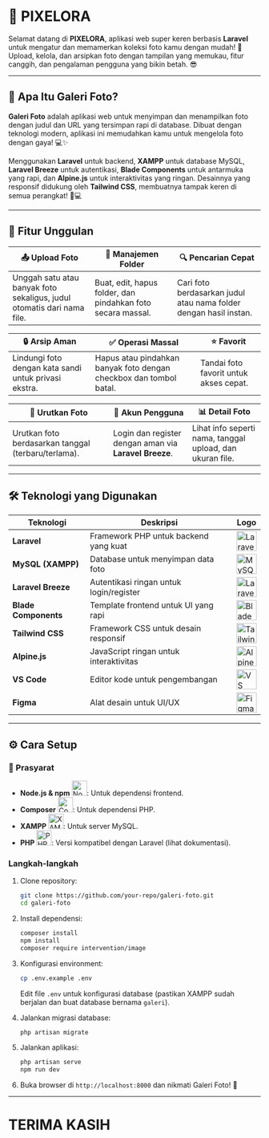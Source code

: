 # 📸 PIXELORA

Selamat datang di **PIXELORA**, aplikasi web super keren berbasis **Laravel** untuk mengatur dan memamerkan koleksi foto kamu dengan mudah! 🚀 Upload, kelola, dan arsipkan foto dengan tampilan yang memukau, fitur canggih, dan pengalaman pengguna yang bikin betah. 😎

---

## 🌟 Apa Itu Galeri Foto?

**Galeri Foto** adalah aplikasi web untuk menyimpan dan menampilkan foto dengan judul dan URL yang tersimpan rapi di database. Dibuat dengan teknologi modern, aplikasi ini memudahkan kamu untuk mengelola foto dengan gaya! 💻✨

Menggunakan **Laravel** untuk backend, **XAMPP** untuk database MySQL, **Laravel Breeze** untuk autentikasi, **Blade Components** untuk antarmuka yang rapi, dan **Alpine.js** untuk interaktivitas yang ringan. Desainnya yang responsif didukung oleh **Tailwind CSS**, membuatnya tampak keren di semua perangkat! 📱💻

---

## 🎉 Fitur Unggulan

| 📤 **Upload Foto** | 📁 **Manajemen Folder** | 🔍 **Pencarian Cepat** |
|---------------------|-------------------------|-----------------------|
| Unggah satu atau banyak foto sekaligus, judul otomatis dari nama file. | Buat, edit, hapus folder, dan pindahkan foto secara massal. | Cari foto berdasarkan judul atau nama folder dengan hasil instan. |

| 🔒 **Arsip Aman** | ✅ **Operasi Massal** | ⭐ **Favorit** |
|-------------------|-----------------------|---------------|
| Lindungi foto dengan kata sandi untuk privasi ekstra. | Hapus atau pindahkan banyak foto dengan checkbox dan tombol batal. | Tandai foto favorit untuk akses cepat. |

| 🔄 **Urutkan Foto** | 👤 **Akun Pengguna** | 📊 **Detail Foto** |
|---------------------|---------------------|-------------------|
| Urutkan foto berdasarkan tanggal (terbaru/terlama). | Login dan register dengan aman via **Laravel Breeze**. | Lihat info seperti nama, tanggal upload, dan ukuran file. |

---

## 🛠️ Teknologi yang Digunakan

| **Teknologi**         | **Deskripsi**                                 | **Logo** |
|-----------------------|-----------------------------------------------|----------|
| **Laravel**           | Framework PHP untuk backend yang kuat         | <img src="https://laravel.com/img/logomark.min.svg" width="40" alt="Laravel Logo"> |
| **MySQL (XAMPP)**     | Database untuk menyimpan data foto            | <img src="https://www.mysql.com/common/logos/logo-mysql-170x115.png" width="40" alt="MySQL Logo"> |
| **Laravel Breeze**    | Autentikasi ringan untuk login/register       | <img src="https://raw.githubusercontent.com/laravel/breeze/976ab1e2f68b90eee5a787445ff94033d919be2f/art/logo.svg" width="40" alt="Laravel Breeze Logo"> |
| **Blade Components**  | Template frontend untuk UI yang rapi          | <img src="https://laravel.com/img/logomark.min.svg" width="40" alt="Blade Logo"> |
| **Tailwind CSS**      | Framework CSS untuk desain responsif          | <img src="https://cdn.worldvectorlogo.com/logos/tailwind-css-2.svg" width="40" alt="Tailwind CSS Logo"> |
| **Alpine.js**         | JavaScript ringan untuk interaktivitas        | <img src="https://icon.icepanel.io/Technology/png-shadow-512/Alpine.js.png" width="40" alt="Alpine.js Logo"> |
| **VS Code**           | Editor kode untuk pengembangan                | <img src="https://code.visualstudio.com/assets/images/code-stable.png" width="40" alt="VS Code Logo"> |
| **Figma**             | Alat desain untuk UI/UX                       | <img src="https://upload.wikimedia.org/wikipedia/commons/3/33/Figma-logo.svg" width="40" alt="Figma Logo"> |

---

## ⚙️ Cara Setup

### 🔧 Prasyarat
- **Node.js & npm** <img src="https://nodejs.org/static/images/logo.svg" width="30" alt="Node.js Logo">: Untuk dependensi frontend.
- **Composer** <img src="https://getcomposer.org/img/logo-composer-transparent.png" width="30" alt="Composer Logo">: Untuk dependensi PHP.
- **XAMPP** <img src="https://www.apachefriends.org/images/xampp-logo.svg" width="30" alt="XAMPP Logo">: Untuk server MySQL.
- **PHP** <img src="https://www.php.net/images/logos/new-php-logo.svg" width="30" alt="PHP Logo">: Versi kompatibel dengan Laravel (lihat dokumentasi).

### Langkah-langkah
1. Clone repository:
   ```bash
   git clone https://github.com/your-repo/galeri-foto.git
   cd galeri-foto
   ```

2. Install dependensi:
   ```bash
   composer install
   npm install
   composer require intervention/image
   ```

3. Konfigurasi environment:
   ```bash
   cp .env.example .env
   ```
   Edit file `.env` untuk konfigurasi database (pastikan XAMPP sudah berjalan dan buat database bernama `galeri`).

4. Jalankan migrasi database:
   ```bash
   php artisan migrate
   ```

5. Jalankan aplikasi:
   ```bash
   php artisan serve
   npm run dev
   ```

6. Buka browser di `http://localhost:8000` dan nikmati Galeri Foto! 🎉

---

# TERIMA KASIH
